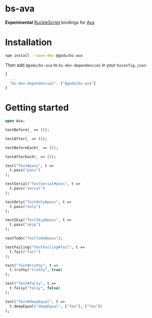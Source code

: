 # bs-ava

**Experimental** [BuckleScript](https://github.com/bucklescript/bucklescript) bindings for [Ava](https://github.com/avajs/ava)

# Installation

```sh
npm install --save-dev @godu/bs-ava
```

Then add `@godu/bs-ava` to `bs-dev-dependencies` in your `bsconfig.json`:
```js
{
  ...
  "bs-dev-dependencies": ["@godu/bs-ava"]
}
```

# Getting started

```ml
open Ava;

testBefore(_ => ());

testAfter(_ => ());

testBeforeEach(_ => ());

testAfterEach(_ => ());

test("Test#pass", t =>
  t.pass("pass")
);

testSerial("TestSerial#pass", t =>
  t.pass("serial")
);

testOnly("TestOnly#pass", t =>
  t.pass("only")
);

testSkip("TestSkip#pass", t =>
  t.pass("skip")
);

testTodo("TestTodo#pass");

testFailing("TestFailing#fail", t =>
  t.fail("fail")
);

test("Test#truthy", t =>
  t.truthy("truthy", true)
);

test("Test#falsy", t =>
  t.falsy("falsy", false)
);

test("Test#deepEqual", t =>
  t.deepEqual("deepEqual", ["foo"], ["foo"])
);
```

